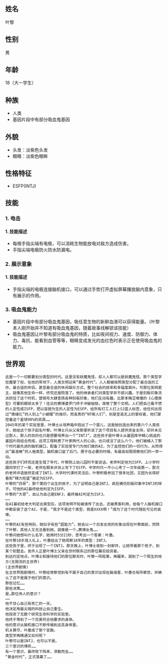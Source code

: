 ## 姓名
叶黎

## 性别
男

## 年龄
18（大一学生）

## 种族
- 人类
- 基因片段中有部分吸血鬼基因

## 外貌
- 头发：淡紫色头发
- 眼睛：淡紫色眼眸


## 性格特征
- ESFP(INTJ)

## 技能
### 1. 电击
#### 1. 技能描述
- 每根手指尖端有电极，可以消耗生物能放电对敌方造成伤害。
- 手指尖端电极防火防水防漏电。
### 2. 展示意象
#### 1. 技能描述
- 手指尖端的电极连接脑机接口，可以通过手势打开虚拟屏幕播放脑内意象，只有展示的作用。
### 3. 吸血鬼能力
- 基因片段中有部分吸血鬼基因，吸任意生物的新鲜血液可以获得能量。（叶黎本人刚开始并不知道有吸血鬼基因，随着故事线解锁该技能）
- 吸血鬼基因让叶黎有部分吸血鬼的特质，比如夜间视力、速度、防御力、体力、毒抗、能看到血管等等，眼睛变成发光的血红色时表示正在使用吸血鬼的能力。

## 世界观
    这是一个一切都要划分类型的时代。这里没有妖魔鬼怪，却人人都可以是妖魔鬼怪。那个类型学狂魔掌了权，在他的带领下，人类文明迎来“黄金时代”。人人都被按照类型分配了最合适的工作，最合适的伴侣，甚至最合适的休闲娱乐方式。整个社会的效率和幸福度飙升。可那位英明君主，就像其他生命一样，终究还是陨落了。他的继承者们对类型学并不感兴趣，于是刻板印象流派抓住了这个时机，营销号大肆宣扬各种刻板印象，他们生动有趣，比那本晦涩难懂的《心理类型》可要抓眼球太多了！往日的赛博婆罗门终于冲破枷锁，席卷了整个文明。人们把自己看不惯的人定性成ISFP，把以容貌为生的人定性为ESFP，给所有打工人打上SJ蓝人标签，给任何出现过“情绪化”的人刻上“小蝴蝶”的烙印，而高贵的“NT紫人们”，则是至高无上的掌权者，他们掌控着这个星球90%的资源……
    2045年的某个实验室里，叶博士从培养箱中抱出了一个婴儿，这是她创造出来的第六个人类孩子，她给这个孩子起名叶黎。叶博士只从父亲那里听说了这个项目有人提供资金支持，却并未见过那人，那人的目的也只是想要培养出一个“INTJ”。这些孩子是叶博士从基因库中精心挑选的基因片段组合而成，这项工程耗费了叶家两代人的心血，也只成活了这么六个。他们被植入了那个时代最先进的脑机接口，配备了实验室专门为他们做的AI，为了监控他们的一切行为，从而得出“最准确”的人格类型，脑机接口留了后门，便于在必要的时候，有最高权限观察他们的一举一动。
    这些孩子们终究还是生错了年代，叶黎刚上幼儿园时不爱说话，老师判定他为ISFP。上小学时跟同学打了一架，老师在期末评测上写下了ESTP。中学时代一不小心考了一次年级第一，那次的老师评语居然变成了INTJ。大学时代课时灵活后，叶黎积极参加了很多社团，又因为长得好看和“精力旺盛”被定为ESFP。
    叶黎的“四哥”，那个第四个出生的孩子，为了证明自己是INTJ，疯狂模仿刻板印象中INTJ的样子。可他的AI最终给他判定为ISFP。
    叶黎的“大哥”，自认为自己是ENFJ，最终被AI判定为ISFJ。
    ……
    在AI最初给老大判定出类型后，这项发明不知被谁传了出去，还被黑客利用，给每个人脑机接口中都安装了这个AI，于是，“我才不是这个类型，我是XXXX啊！”成为了这个时代随处可见的哀嚎。
    ……
    叶黎的AI有些特别，她似乎有些“超能力”。她会以一个白发女孩的形象出现在叶黎面前，而除了叶黎，其他人又无法看到她，就像是一个…赛博女鬼……
    叶黎问她想叫什么名字，她用时5分21秒，思考出一个答案：叶墨。
    在叶黎18岁成人礼上，叶墨给出了她观察18年的类型：INTJ。
    这些孩子里，终于出现了一个INTJ。那天晚上，叶博士收到一封邮件，让她带着那个孩子，到某个别墅去。发件人正是叶博士父亲在世时联系过的那位幕后投资者。
    到达约定地点，叶博士和接待他们的那位聊天时，叶黎一阵眩晕，再醒来，就到了一个陌生的地方(无限流的主世界)
    (主世界剧情)
    在主世界跑剧情时，叶黎经常察觉到有不属于自己的意识出现在脑海里，叶墨也有所察觉，并确认了这不是属于他们的意识。
    那些记忆……
    那些决策……
    是…那位伟人的意识？
    ……
    他不甘心自己有死亡的一天。
    他决定用最尖端的科技让自己重生。
    他投资了无数个研究生命科学的实验室。
    他终于等到了一个完美符合他要求的身体。
    他的意识从脑机接口不断传输到这具身体里。
    机关算尽，叶墨成了那个变数。
    类型学再精通又如何呢？
    叶黎可以是INTJ，也可以不是。
    三个意识的博弈……
    有一个意识，最终败下阵来，溃散而去……
    “黄金时代”，正式落幕了……



